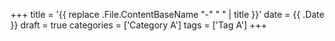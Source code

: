 +++
title = '{{ replace .File.ContentBaseName "-" " " | title }}'
date = {{ .Date }}
draft = true
categories = ['Category A']
tags = ['Tag A']
+++
